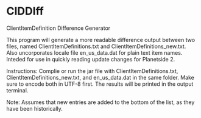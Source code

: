 # CIDDIff
ClientItemDefinition Difference Generator

This program will generate a more readable difference output between two files, named ClientItemDefinitions.txt and ClientItemDefinitions_new.txt. Also uncorporates locale file en_us_data.dat for plain text item names.  Inteded for use in quickly reading update changes for Planetside 2. 

Instructions:
Complie or run the jar file with ClientItemDefinitions.txt, ClientItemDefinitions_new.txt, and en_us_data.dat in the same folder. Make sure to encode both in UTF-8 first. The results will be printed in the output terminal.

Note: Assumes that new entries are added to the bottom of the list, as they have been historically.